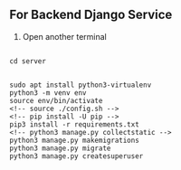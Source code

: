 ## For Backend Django Service

1. Open another terminal

```Run the following commands.

cd server


sudo apt install python3-virtualenv
python3 -m venv env
source env/bin/activate
<!-- source ./config.sh -->
<!-- pip install -U pip -->
pip3 install -r requirements.txt
<!-- python3 manage.py collectstatic -->
python3 manage.py makemigrations
python3 manage.py migrate
python3 manage.py createsuperuser
```
